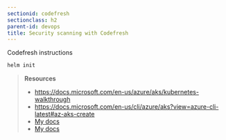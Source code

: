 ```yaml
---
sectionid: codefresh
sectionclass: h2
parent-id: devops
title: Security scanning with Codefresh
---
```


Codefresh instructions

```sh
helm init
```


> **Resources**
> * <https://docs.microsoft.com/en-us/azure/aks/kubernetes-walkthrough>
> * <https://docs.microsoft.com/en-us/cli/azure/aks?view=azure-cli-latest#az-aks-create>
> * [My docs](https://codefresh.io/docs/)
> * [My docs](https://codefresh.io/docs/)